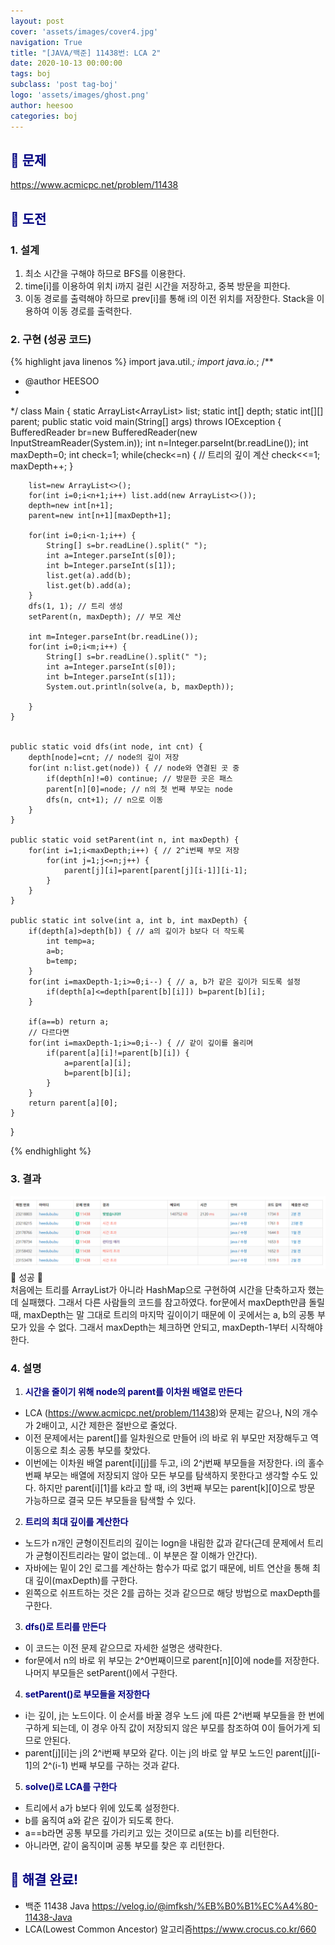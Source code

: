 ```yaml
---
layout: post
cover: 'assets/images/cover4.jpg'
navigation: True
title: "[JAVA/백준] 11438번: LCA 2"
date: 2020-10-13 00:00:00
tags: boj
subclass: 'post tag-boj'
logo: 'assets/images/ghost.png'
author: heesoo
categories: boj
---
```

## <span style="color:navy">👀 문제</span>
<https://www.acmicpc.net/problem/11438>

## <span style="color:navy">👊 도전</span>

### 1. 설계
1. 최소 시간을 구해야 하므로 BFS를 이용한다.
2. time[i]를 이용하여 위치 i까지 걸린 시간을 저장하고, 중복 방문을 피한다.
3. 이동 경로를 출력해야 하므로 prev[i]를 통해 i의 이전 위치를 저장한다. Stack을 이용하여 이동 경로를 출력한다.

### 2. 구현 (성공 코드)
{% highlight java linenos %}
import java.util.*;
import java.io.*;
/**
 * @author HEESOO
 *
 */
class Main {
	static ArrayList<ArrayList<Integer>> list;
	static int[] depth;
	static int[][] parent;
	public static void main(String[] args) throws IOException {
		BufferedReader br=new BufferedReader(new InputStreamReader(System.in));
		int n=Integer.parseInt(br.readLine());
		int maxDepth=0;
		int check=1;
		while(check<=n) { // 트리의 깊이 계산
			check<<=1;
			maxDepth++;
		}
		
		list=new ArrayList<>();
		for(int i=0;i<n+1;i++) list.add(new ArrayList<>());
		depth=new int[n+1];
		parent=new int[n+1][maxDepth+1];
		
		for(int i=0;i<n-1;i++) {
			String[] s=br.readLine().split(" ");
			int a=Integer.parseInt(s[0]);
			int b=Integer.parseInt(s[1]);
			list.get(a).add(b);
			list.get(b).add(a);
		}
		dfs(1, 1); // 트리 생성
		setParent(n, maxDepth); // 부모 계산
		
		int m=Integer.parseInt(br.readLine());
		for(int i=0;i<m;i++) {
			String[] s=br.readLine().split(" ");
			int a=Integer.parseInt(s[0]);
			int b=Integer.parseInt(s[1]);
			System.out.println(solve(a, b, maxDepth));
			
		}
	}
	
	
	public static void dfs(int node, int cnt) {
		depth[node]=cnt; // node의 깊이 저장
		for(int n:list.get(node)) { // node와 연결된 곳 중
			if(depth[n]!=0) continue; // 방문한 곳은 패스
			parent[n][0]=node; // n의 첫 번째 부모는 node
			dfs(n, cnt+1); // n으로 이동
		}
	}
	
	public static void setParent(int n, int maxDepth) {
		for(int i=1;i<maxDepth;i++) { // 2^i번째 부모 저장
			for(int j=1;j<=n;j++) {
				parent[j][i]=parent[parent[j][i-1]][i-1];
			}
		}
	}
	
	public static int solve(int a, int b, int maxDepth) {
		if(depth[a]>depth[b]) { // a의 깊이가 b보다 더 작도록
			int temp=a;
			a=b;
			b=temp;
		}
		for(int i=maxDepth-1;i>=0;i--) { // a, b가 같은 깊이가 되도록 설정
			if(depth[a]<=depth[parent[b][i]]) b=parent[b][i];
		}
		
		if(a==b) return a;
		// 다르다면
		for(int i=maxDepth-1;i>=0;i--) { // 같이 깊이를 올리며 
			if(parent[a][i]!=parent[b][i]) {
				a=parent[a][i];
				b=parent[b][i];
			}
		}
		return parent[a][0];
	}
}

{% endhighlight %}

### 3. 결과
![실행결과](./assets/images/201013_1.PNG)
🤟 성공 🤟  
처음에는 트리를 ArrayList가 아니라 HashMap으로 구현하여 시간을 단축하고자 했는데 실패했다. 그래서 다른 사람들의 코드를 참고하였다. for문에서 maxDepth만큼 돌릴 때, maxDepth는 말 그대로 트리의 마지막 깊이이기 때문에 이 곳에서는 a, b의 공통 부모가 있을 수 없다. 그래서 maxDepth는 체크하면 안되고, maxDepth-1부터 시작해야한다.

### 4. 설명
1. **<span style="color:navy">시간을 줄이기 위해 node의 parent를 이차원 배열로 만든다</span>**  
- LCA (<https://www.acmicpc.net/problem/11438>)와 문제는 같으나, N의 개수가 2배이고, 시간 제한은 절반으로 줄었다.
- 이전 문제에서는 parent[]를 일차원으로 만들어 i의 바로 위 부모만 저장해두고 역이동으로 최소 공통 부모를 찾았다.
- 이번에는 이차원 배열 parent[i][j]를 두고, i의 2^j번째 부모들을 저장한다. i의 홀수 번째 부모는 배열에 저장되지 않아 모든 부모를 탐색하지 못한다고 생각할 수도 있다. 하지만 parent[i][1]를 k라고 할 때, i의 3번째 부모는 parent[k][0]으로 방문 가능하므로 결국 모든 부모들을 탐색할 수 있다.

2. **<span style="color:navy">트리의 최대 깊이를 계산한다</span>** 
- 노드가 n개인 균형이진트리의 깊이는 logn을 내림한 값과 같다(근데 문제에서 트리가 균형이진트리라는 말이 없는데.. 이 부분은 잘 이해가 안간다).
- 자바에는 밑이 2인 로그를 계산하는 함수가 따로 없기 때문에, 비트 연산을 통해 최대 깊이(maxDepth)를 구한다.
- 왼쪽으로 쉬프트하는 것은 2를 곱하는 것과 같으므로 해당 방법으로 maxDepth를 구한다.

3. **<span style="color:navy">dfs()로 트리를 만든다</span>** 
- 이 코드는 이전 문제 같으므로 자세한 설명은 생략한다.
- for문에서 n의 바로 위 부모는 2^0번째이므로 parent[n][0]에 node를 저장한다. 나머지 부모들은 setParent()에서 구한다.

4. **<span style="color:navy">setParent()로 부모들을 저장한다</span>** 
- i는 깊이, j는 노드이다. 이 순서를 바꿀 경우 노드 j에 따른 2^i번째 부모들을 한 번에 구하게 되는데, 이 경우 아직 값이 저장되지 않은 부모를 참조하여 0이 들어가게 되므로 안된다.
- parent[j][i]는 j의 2^i번째 부모와 같다. 이는 j의 바로 앞 부모 노드인 parent[j][i-1]의 2^(i-1) 번째 부모를 구하는 것과 같다.

5. **<span style="color:navy">solve()로 LCA를 구한다</span>** 
- 트리에서 a가 b보다 위에 있도록 설정한다.
- b를 움직여 a와 같은 깊이가 되도록 한다.
- a==b라면 공통 부모를 가리키고 있는 것이므로 a(또는 b)를 리턴한다.
- 아니라면, 같이 움직이며 공통 부모를 찾은 후 리턴한다.

## <span style="color:navy">👏 해결 완료!</span>
- 백준 11438 Java <https://velog.io/@imfksh/%EB%B0%B1%EC%A4%80-11438-Java>
- LCA(Lowest Common Ancestor) 알고리즘<https://www.crocus.co.kr/660>
